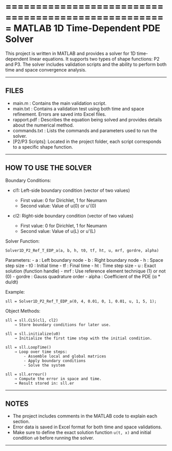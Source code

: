 =====================================================
              MATLAB 1D Time-Dependent PDE Solver
=====================================================

This project is written in MATLAB and provides a solver for 1D time-dependent linear equations. It supports two types of shape functions: P2 and P3. The solver includes validation scripts and the ability to perform both time and space convergence analysis.

-----------------------------------------------------
FILES
-----------------------------------------------------

- main.m         : Contains the main validation script.
- main.txt       : Contains a validation test using both time and space refinement. Errors are saved into Excel files.
- rapport.pdf    : Describes the equation being solved and provides details about the numerical method.
- commands.txt   : Lists the commands and parameters used to run the solver.
- [P2/P3 Scripts]: Located in the project folder, each script corresponds to a specific shape function.

-----------------------------------------------------
HOW TO USE THE SOLVER
-----------------------------------------------------

Boundary Conditions:

- cl1: Left-side boundary condition (vector of two values)
  - First value: 0 for Dirichlet, 1 for Neumann
  - Second value: Value of u(0) or u'(0)

- cl2: Right-side boundary condition (vector of two values)
  - First value: 0 for Dirichlet, 1 for Neumann
  - Second value: Value of u(L) or u'(L)

Solver Function:

    Solver1D_P2_Ref_T_EDP_a(a, b, h, t0, tf, ht, u, mrf, gordre, alpha)

Parameters:
    - a      : Left boundary node
    - b      : Right boundary node
    - h      : Space step size
    - t0     : Initial time
    - tf     : Final time
    - ht     : Time step size
    - u      : Exact solution (function handle)
    - mrf    : Use reference element technique (1) or not (0)
    - gordre : Gauss quadrature order
    - alpha  : Coefficient of the PDE (α * du/dt)

Example:

    sll = Solver1D_P2_Ref_T_EDP_a(0, 4, 0.01, 0, 1, 0.01, u, 1, 5, 1);

Object Methods:

    sll = sll.CLS(cl1, cl2)
        → Store boundary conditions for later use.

    sll = sll.initialize(u0)
        → Initialize the first time step with the initial condition.

    sll = sll.LoopTime()
        → Loop over time steps:
            - Assemble local and global matrices
            - Apply boundary conditions
            - Solve the system

    sll = sll.erreur()
        → Compute the error in space and time.
        → Result stored in: sll.er

-----------------------------------------------------
NOTES
-----------------------------------------------------

- The project includes comments in the MATLAB code to explain each section.
- Error data is saved in Excel format for both time and space validations.
- Make sure to define the exact solution function `u(t, x)` and initial condition `u0` before running the solver.

-----------------------------------------------------
